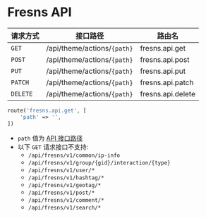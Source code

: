 # Fresns API

| 请求方式 | 接口路径 | 路由名 |
| --- | --- | --- |
| `GET` | /api/theme/actions/`{path}` | fresns.api.get |
| `POST` | /api/theme/actions/`{path}` | fresns.api.post |
| `PUT` | /api/theme/actions/`{path}` | fresns.api.put |
| `PATCH` | /api/theme/actions/`{path}` | fresns.api.patch |
| `DELETE` | /api/theme/actions/`{path}` | fresns.api.delete |

```php
route('fresns.api.get', [
    'path' => '',
])
```

- `path` 值为 [API 接口路径](../../api/index.md)
- 以下 `GET` 请求接口不支持:
    - `/api/fresns/v1/common/ip-info`
    - `/api/fresns/v1/group/{gid}/interaction/{type}`
    - `/api/fresns/v1/user/*`
    - `/api/fresns/v1/hashtag/*`
    - `/api/fresns/v1/geotag/*`
    - `/api/fresns/v1/post/*`
    - `/api/fresns/v1/comment/*`
    - `/api/fresns/v1/search/*`
